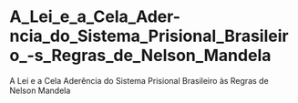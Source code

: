 # A_Lei_e_a_Cela_Ader-ncia_do_Sistema_Prisional_Brasileiro_-s_Regras_de_Nelson_Mandela
A Lei e a Cela Aderência do Sistema Prisional Brasileiro às Regras de Nelson Mandela
